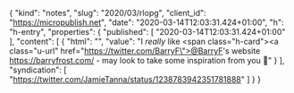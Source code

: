{
  "kind": "notes",
  "slug": "2020/03/rlopg",
  "client_id": "https://micropublish.net",
  "date": "2020-03-14T12:03:31.424+01:00",
  "h": "h-entry",
  "properties": {
    "published": [
      "2020-03-14T12:03:31.424+01:00"
    ],
    "content": [
      {
        "html": "",
        "value": "I _really_ like <span class=\"h-card\"><a class=\"u-url\" href=\"https://twitter.com/BarryF\">@BarryF</a></span>'s website https://barryfrost.com/ - may look to take some inspiration from you 👀"
      }
    ],
    "syndication": [
      "https://twitter.com/JamieTanna/status/1238783942351781888"
    ]
  }
}
